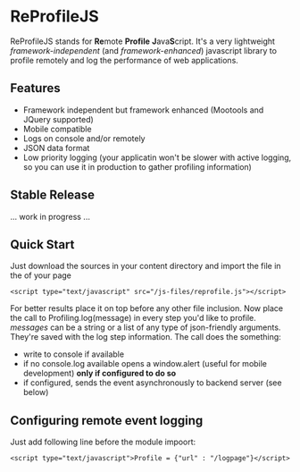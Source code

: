 # ReProfileJS

ReProfileJS stands for **Re**mote **Profile** **J**ava**S**cript.
It's a very lightweight *framework-independent* (and *framework-enhanced*) javascript library to profile remotely and log the performance of web applications.

## Features

- Framework independent but framework enhanced (Mootools and JQuery supported)
- Mobile compatible
- Logs on console and/or remotely
- JSON data format
- Low priority logging (your applicatin won't be slower with active logging, so you can use it in production to gather profiling information)

## Stable Release

... work in progress ...

## Quick Start

Just download the sources in your content directory and import the file in the <head> of your page

    <script type="text/javascript" src="/js-files/reprofile.js"></script>
	
For better results place it on top before any other file inclusion.
Now place the call to Profiling.log(message) in every step you'd like to profile.
*messages* can be a string or a list of any type of json-friendly arguments. They're saved with the log step information.
The call does the something:
- write to console if available
- if no console.log available opens a window.alert (useful for mobile development) **only if configured to do so**
- if configured, sends the event asynchronously to backend server (see below)

## Configuring remote event logging

Just add following line before the module impoort:

    <script type="text/javascript">Profile = {"url" : "/logpage"}</script>
